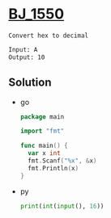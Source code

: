 # [BJ_1550](https://acmicpc.net/problem/1550)

```en
Convert hex to decimal
```

```txt
Input: A
Output: 10
```

## Solution

* go

  ```go
  package main

  import "fmt"

  func main() {
    var x int
    fmt.Scanf("%x", &x)
    fmt.Println(x)
  }
  ```

* py

  ```py
  print(int(input(), 16))
  ```
